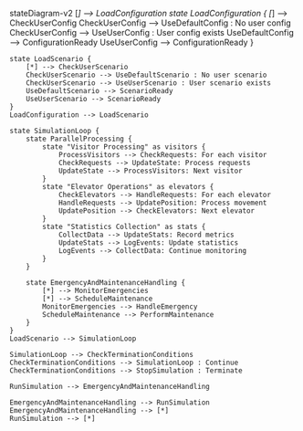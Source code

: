 stateDiagram-v2
    [*] --> LoadConfiguration
    state LoadConfiguration {
        [*] --> CheckUserConfig
        CheckUserConfig --> UseDefaultConfig : No user config
        CheckUserConfig --> UseUserConfig : User config exists
        UseDefaultConfig --> ConfigurationReady
        UseUserConfig --> ConfigurationReady
    }

    state LoadScenario {
        [*] --> CheckUserScenario
        CheckUserScenario --> UseDefaultScenario : No user scenario
        CheckUserScenario --> UseUserScenario : User scenario exists
        UseDefaultScenario --> ScenarioReady
        UseUserScenario --> ScenarioReady
    }
    LoadConfiguration --> LoadScenario
    
    state SimulationLoop {
        state ParallelProcessing {
            state "Visitor Processing" as visitors {
                ProcessVisitors --> CheckRequests: For each visitor
                CheckRequests --> UpdateState: Process requests
                UpdateState --> ProcessVisitors: Next visitor
            }
            state "Elevator Operations" as elevators {
                CheckElevators --> HandleRequests: For each elevator
                HandleRequests --> UpdatePosition: Process movement
                UpdatePosition --> CheckElevators: Next elevator
            }
            state "Statistics Collection" as stats {
                CollectData --> UpdateStats: Record metrics
                UpdateStats --> LogEvents: Update statistics
                LogEvents --> CollectData: Continue monitoring
            }
        }
        
        state EmergencyAndMaintenanceHandling {
            [*] --> MonitorEmergencies
            [*] --> ScheduleMaintenance
            MonitorEmergencies --> HandleEmergency
            ScheduleMaintenance --> PerformMaintenance
        }
    }
    LoadScenario --> SimulationLoop
        
    SimulationLoop --> CheckTerminationConditions
    CheckTerminationConditions --> SimulationLoop : Continue
    CheckTerminationConditions --> StopSimulation : Terminate

    RunSimulation --> EmergencyAndMaintenanceHandling
    
    EmergencyAndMaintenanceHandling --> RunSimulation
    EmergencyAndMaintenanceHandling --> [*]
    RunSimulation --> [*]